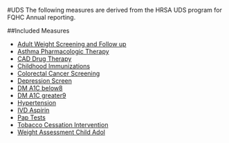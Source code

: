#UDS
The following measures are derived from the HRSA UDS program for FQHC Annual reporting.  

##Included Measures

* [Adult Weight Screening and Follow up](./HRSA-UDS/Adult-Weight-Screening-and-Follow-up.md)
* [Asthma Pharmacologic Therapy](./HRSA-UDS/Asthma-Pharmacologic-Therapy.md)
* [CAD Drug Therapy](./HRSA-UDS/CAD-Drug-Therapy.md)
* [Childhood Immunizations](./HRSA-UDS/Childhood-Immunizations.md)
* [Colorectal Cancer Screening](./HRSA-UDS/Colorectal-Cancer-Screening.md)
* [Depression Screen](./HRSA-UDS/Depression-Screen.md)
* [DM A1C below8](./HRSA-UDS/DM-A1C-below8.md)
* [DM A1C greater9](./HRSA-UDS/DM-A1C-greater9.md)
* [Hypertension](./HRSA-UDS/Hypertension.md)
* [IVD Aspirin](./HRSA-UDS/IVD-Aspirin.md)
* [Pap Tests](./HRSA-UDS/Pap-Tests.md)
* [Tobacco Cessation Intervention](./HRSA-UDS/Tobacco-Screening-and-Cessation-Intervention.md)
* [Weight Assessment Child Adol](./HRSA-UDS/Weight-Assessment-Child-Adol.md)